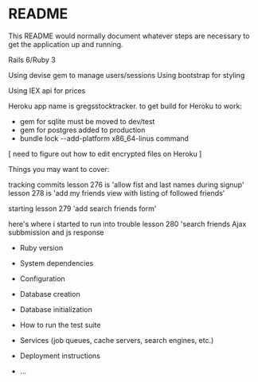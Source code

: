 # README

This README would normally document whatever steps are necessary to get the
application up and running.

Rails 6/Ruby 3

Using devise gem to manage users/sessions
Using bootstrap for styling

Using IEX api for prices



Heroku app name is gregsstocktracker.  to get build for Heroku to work:
- gem for sqlite must be moved to dev/test
- gem for postgres added to production
- bundle lock --add-platform x86_64-linus command

[ need to figure out how to edit encrypted files on Heroku ]


Things you may want to cover:

tracking commits
lesson 276 is 'allow fist and last names during signup'
lesson 278 is 'add my friends view with listing of followed friends'

starting lesson 279 'add search friends form'

here's where i started to run into trouble lesson 280
'search friends Ajax subbmission and js response



* Ruby version

* System dependencies

* Configuration

* Database creation

* Database initialization

* How to run the test suite

* Services (job queues, cache servers, search engines, etc.)

* Deployment instructions

* ...
